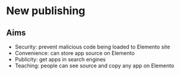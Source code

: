 New publishing
==============

Aims
----

- Security: prevent malicious code being loaded to Elemento site
- Convenience: can store app source on Elemento
- Publicity: get apps in search engines
- Teaching: people can see source and copy any app on Elemento